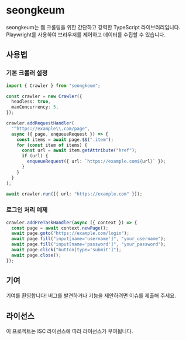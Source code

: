 # seongkeum

seongkeum는 웹 크롤링을 위한 간단하고 강력한 TypeScript 라이브러리입니다. Playwright를 사용하여 브라우저를 제어하고 데이터를 수집할 수 있습니다.

## 사용법

### 기본 크롤러 설정

```typescript
import { Crawler } from "seongkeum";

const crawler = new Crawler({
  headless: true,
  maxConcurrency: 5,
});

crawler.addRequestHandler(
  "^https://example\\.com/page",
  async ({ page, enqueueRequest }) => {
    const items = await page.$$(".item");
    for (const item of items) {
      const url = await item.getAttribute("href");
      if (url) {
        enqueueRequest({ url: `https://example.com${url}` });
      }
    }
  }
);

await crawler.run([{ url: "https://example.com" }]);
```

### 로그인 처리 예제

```typescript
crawler.addPreTaskHandler(async ({ context }) => {
  const page = await context.newPage();
  await page.goto("https://example.com/login");
  await page.fill("input[name='username']", "your_username");
  await page.fill("input[name='password']", "your_password");
  await page.click("button[type='submit']");
  await page.close();
});
```

## 기여

기여를 환영합니다! 버그를 발견하거나 기능을 제안하려면 이슈를 제출해 주세요.

## 라이선스

이 프로젝트는 ISC 라이선스에 따라 라이선스가 부여됩니다.
